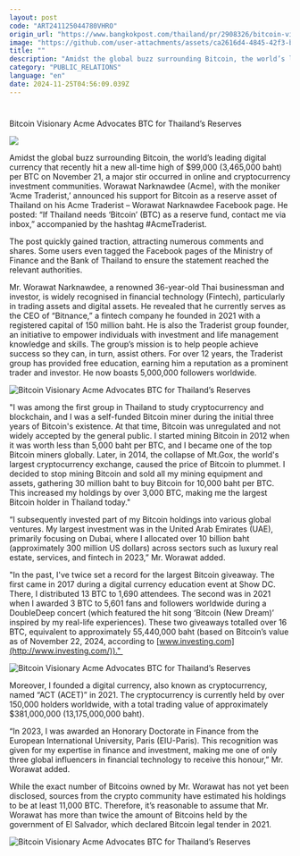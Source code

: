 ```yaml
---
layout: post
code: "ART241125044780VHRO"
origin_url: "https://www.bangkokpost.com/thailand/pr/2908326/bitcoin-visionary-acme-advocates-btc-for-thailands-reserves-"
image: "https://github.com/user-attachments/assets/ca2616d4-4845-42f3-b755-5bbb13b314b3"
title: ""
description: "Amidst the global buzz surrounding Bitcoin, the world’s leading digital currency that recently hit a new all-time high of $99,000 (3,465,000 baht) per BTC on November 21, a major stir occurred in online and cryptocurrency investment communities. Worawat Narknawdee (Acme), with the moniker ‘Acme Traderist,’ announced his support for Bitcoin as a reserve asset of Thailand on his Acme Traderist – Worawat Narknawdee Facebook page. He posted: “If Thailand needs ‘Bitcoin’ (BTC) as a reserve fund, contact me via inbox,” accompanied by the hashtag #AcmeTraderist."
category: "PUBLIC_RELATIONS"
language: "en"
date: 2024-11-25T04:56:09.039Z
---
```


# 

Bitcoin Visionary Acme Advocates BTC for Thailand’s Reserves

![](https://github.com/user-attachments/assets/9f5bea86-0bd7-485a-adc2-a81611332080)

Amidst the global buzz surrounding Bitcoin, the world’s leading digital currency that recently hit a new all-time high of $99,000 (3,465,000 baht) per BTC on November 21, a major stir occurred in online and cryptocurrency investment communities. Worawat Narknawdee (Acme), with the moniker ‘Acme Traderist,’ announced his support for Bitcoin as a reserve asset of Thailand on his Acme Traderist – Worawat Narknawdee Facebook page. He posted: “If Thailand needs ‘Bitcoin’ (BTC) as a reserve fund, contact me via inbox,” accompanied by the hashtag #AcmeTraderist. 

The post quickly gained traction, attracting numerous comments and shares. Some users even tagged the Facebook pages of the Ministry of Finance and the Bank of Thailand to ensure the statement reached the relevant authorities. 

Mr. Worawat Narknawdee, a renowned 36-year-old Thai businessman and investor, is widely recognised in financial technology (Fintech), particularly in trading assets and digital assets. He revealed that he currently serves as the CEO of “Bitnance,” a fintech company he founded in 2021 with a registered capital of 150 million baht. He is also the Traderist group founder, an initiative to empower individuals with investment and life management knowledge and skills. The group’s mission is to help people achieve success so they can, in turn, assist others. For over 12 years, the Traderist group has provided free education, earning him a reputation as a prominent trader and investor. He now boasts 5,000,000 followers worldwide. 

![Bitcoin Visionary Acme Advocates BTC for Thailand’s Reserves ](https://github.com/user-attachments/assets/aa4d91f0-6d0b-4855-bf6f-c0eb9d9fefaf)

"I was among the first group in Thailand to study cryptocurrency and blockchain, and I was a self-funded Bitcoin miner during the initial three years of Bitcoin's existence. At that time, Bitcoin was unregulated and not widely accepted by the general public. I started mining Bitcoin in 2012 when it was worth less than 5,000 baht per BTC, and I became one of the top Bitcoin miners globally. Later, in 2014, the collapse of Mt.Gox, the world's largest cryptocurrency exchange, caused the price of Bitcoin to plummet. I decided to stop mining Bitcoin and sold all my mining equipment and assets, gathering 30 million baht to buy Bitcoin for 10,000 baht per BTC. This increased my holdings by over 3,000 BTC, making me the largest Bitcoin holder in Thailand today." 

“I subsequently invested part of my Bitcoin holdings into various global ventures. My largest investment was in the United Arab Emirates (UAE), primarily focusing on Dubai, where I allocated over 10 billion baht (approximately 300 million US dollars) across sectors such as luxury real estate, services, and fintech in 2023,” Mr. Worawat added. 

"In the past, I've twice set a record for the largest Bitcoin giveaway. The first came in 2017 during a digital currency education event at Show DC. There, I distributed 13 BTC to 1,690 attendees. The second was in 2021 when I awarded 3 BTC to 5,601 fans and followers worldwide during a DoubleDeep concert (which featured the hit song ‘Bitcoin (New Dream)’ inspired by my real-life experiences). These two giveaways totalled over 16 BTC, equivalent to approximately 55,440,000 baht (based on Bitcoin’s value as of November 22, 2024, according to [www.investing.com](http://www.investing.com/))." 

![Bitcoin Visionary Acme Advocates BTC for Thailand’s Reserves ](https://github.com/user-attachments/assets/6636a5fb-5bd1-4aa3-b36c-7ea45eb136d0)

Moreover, I founded a digital currency, also known as cryptocurrency, named “ACT (ACET)” in 2021. The cryptocurrency is currently held by over 150,000 holders worldwide, with a total trading value of approximately $381,000,000 (13,175,000,000 baht). 

“In 2023, I was awarded an Honorary Doctorate in Finance from the European International University, Paris (EIU-Paris). This recognition was given for my expertise in finance and investment, making me one of only three global influencers in financial technology to receive this honour,” Mr. Worawat added. 

While the exact number of Bitcoins owned by Mr. Worawat has not yet been disclosed, sources from the crypto community have estimated his holdings to be at least 11,000 BTC. Therefore, it’s reasonable to assume that Mr. Worawat has more than twice the amount of Bitcoins held by the government of El Salvador, which declared Bitcoin legal tender in 2021.

![Bitcoin Visionary Acme Advocates BTC for Thailand’s Reserves ](https://github.com/user-attachments/assets/abc62839-c5bc-446d-bf1b-35f699505628)